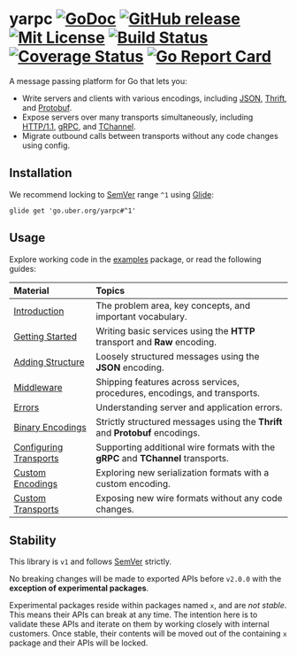 # yarpc [![GoDoc][doc-img]][doc] [![GitHub release][release-img]][release] [![Mit License][mit-img]][mit] [![Build Status][ci-img]][ci] [![Coverage Status][cov-img]][cov] [![Go Report Card][report-card-img]][report-card]

A message passing platform for Go that lets you:

* Write servers and clients with various encodings, including [JSON](http://www.json.org/), [Thrift](https://thrift.apache.org/), and [Protobuf](https://developers.google.com/protocol-buffers/).
* Expose servers over many transports simultaneously, including [HTTP/1.1](https://www.w3.org/Protocols/rfc2616/rfc2616.html), [gRPC](https://grpc.io/), and [TChannel](https://github.com/uber/tchannel).
* Migrate outbound calls between transports without any code changes using config.

## Installation

We recommend locking to [SemVer](http://semver.org/) range `^1` using [Glide](https://github.com/Masterminds/glide):

```
glide get 'go.uber.org/yarpc#^1'
```

## Usage

Explore working code in the [examples](internal/examples) package, or read the following guides:

| Material | Topics |
| :---- | :------- |
| [Introduction](.docs/introduction.md) | The problem area, key concepts, and important vocabulary. |
| [Getting Started](.docs/first-services.md) | Writing basic services using the **HTTP** transport and **Raw** encoding. |
| [Adding Structure](.docs/json-encoding.md) | Loosely structured messages using the **JSON** encoding. |
| [Middleware](.docs/middleware.md) | Shipping features across services, procedures, encodings, and transports. |
| [Errors](.docs/errors.md) | Understanding server and application errors. |
| [Binary Encodings](.docs/binary-encodings.md) | Strictly structured messages using the **Thrift** and **Protobuf** encodings. |
| [Configuring Transports](.docs/transports.md) | Supporting additional wire formats with the **gRPC** and **TChannel** transports. |
| [Custom Encodings](.docs/custom-encodings.md) | Exploring new serialization formats with a custom encoding. |
| [Custom Transports](.docs/custom-transports.md) | Exposing new wire formats without any code changes. |

## Stability

This library is `v1` and follows [SemVer](http://semver.org/) strictly.

No breaking changes will be made to exported APIs before `v2.0.0` with the
**exception of experimental packages**.

Experimental packages reside within packages named `x`, and are *not stable*. This means their
APIs can break at any time. The intention here is to validate these APIs and iterate on them
by working closely with internal customers. Once stable, their contents will be moved out of
the containing `x` package and their APIs will be locked.

[doc-img]: http://img.shields.io/badge/GoDoc-Reference-blue.svg
[doc]: https://godoc.org/go.uber.org/yarpc

[release-img]: https://img.shields.io/github/release/yarpc/yarpc-go.svg
[release]: https://github.com/yarpc/yarpc-go/releases

[mit-img]: http://img.shields.io/badge/License-MIT-blue.svg
[mit]: https://github.com/yarpc/yarpc-go/blob/master/LICENSE

[ci-img]: https://img.shields.io/travis/yarpc/yarpc-go/master.svg
[ci]: https://travis-ci.org/yarpc/yarpc-go/branches

[cov-img]: https://codecov.io/gh/yarpc/yarpc-go/branch/master/graph/badge.svg
[cov]: https://codecov.io/gh/yarpc/yarpc-go/branch/master

[report-card-img]: https://goreportcard.com/badge/go.uber.org/yarpc
[report-card]: https://goreportcard.com/report/go.uber.org/yarpc
